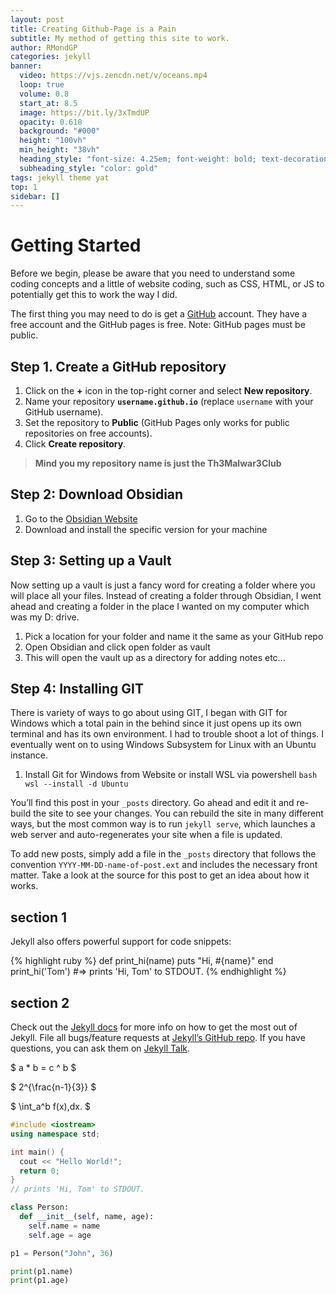 ```yaml
---
layout: post
title: Creating Github-Page is a Pain
subtitle: My method of getting this site to work.
author: RMondGP
categories: jekyll
banner:
  video: https://vjs.zencdn.net/v/oceans.mp4
  loop: true
  volume: 0.8
  start_at: 8.5
  image: https://bit.ly/3xTmdUP
  opacity: 0.618
  background: "#000"
  height: "100vh"
  min_height: "38vh"
  heading_style: "font-size: 4.25em; font-weight: bold; text-decoration: underline"
  subheading_style: "color: gold"
tags: jekyll theme yat
top: 1
sidebar: []
---
```


# Getting Started

Before we begin, please be aware that you need to understand some coding concepts and a little of website coding, such as CSS, HTML, or JS to potentially get this to work the way I did. 

The first thing you may need to do is get a [GitHub](https://github.com/) account. They have a free account and the GitHub pages is free. Note: GitHub pages must be public.

## Step 1. Create a GitHub repository

1. Click on the **+** icon in the top-right corner and select **New repository**.
2. Name your repository **`username.github.io`** (replace `username` with your GitHub username).
3. Set the repository to **Public** (GitHub Pages only works for public repositories on free accounts).
4. Click **Create repository**.

>**Mind you my repository name is just the Th3Malwar3Club**

## Step 2: Download Obsidian

1. Go to the [Obsidian Website](https://obsidian.md/) 
2. Download and install the specific version for your machine

## Step 3: Setting up a Vault

Now setting up a vault is just a fancy word for creating a folder where you will place all your files. Instead of creating a folder through Obsidian, I went ahead and creating a folder in the place I wanted on my computer which was my D: drive.

1. Pick a location for your folder and name it the same as your GitHub repo
2. Open Obsidian and click open folder as vault
3.  This will open the vault up as a directory for adding notes etc...

## Step 4: Installing GIT

There is variety of ways to go about using GIT, I began with GIT for Windows which a total pain in the behind since it just opens up its own terminal and has its own environment. I had to trouble shoot a lot of things. I eventually went on to using Windows Subsystem for Linux with an Ubuntu instance.

1. Install Git for Windows from Website or install WSL via powershell
		```bash
		wsl --install -d Ubuntu
		```


You’ll find this post in your `_posts` directory. Go ahead and edit it and re-build the site to see your changes. You can rebuild the site in many different ways, but the most common way is to run `jekyll serve`, which launches a web server and auto-regenerates your site when a file is updated.

To add new posts, simply add a file in the `_posts` directory that follows the convention `YYYY-MM-DD-name-of-post.ext` and includes the necessary front matter. Take a look at the source for this post to get an idea about how it works.

## section 1

Jekyll also offers powerful support for code snippets:

{% highlight ruby %}
def print_hi(name)
puts "Hi, #{name}"
end
print_hi('Tom')
#=> prints 'Hi, Tom' to STDOUT.
{% endhighlight %}

## section 2

Check out the [Jekyll docs][jekyll-docs] for more info on how to get the most out of Jekyll. File all bugs/feature requests at [Jekyll’s GitHub repo][jekyll-gh]. If you have questions, you can ask them on [Jekyll Talk][jekyll-talk].

[jekyll-docs]: https://jekyllrb.com/docs/home
[jekyll-gh]: https://github.com/jekyll/jekyll
[jekyll-talk]: https://talk.jekyllrb.com/

$ a \* b = c ^ b $

$ 2^{\frac{n-1}{3}} $

$ \int_a^b f(x)\,dx. $

```cpp
#include <iostream>
using namespace std;

int main() {
  cout << "Hello World!";
  return 0;
}
// prints 'Hi, Tom' to STDOUT.
```

```python
class Person:
  def __init__(self, name, age):
    self.name = name
    self.age = age

p1 = Person("John", 36)

print(p1.name)
print(p1.age)
```
